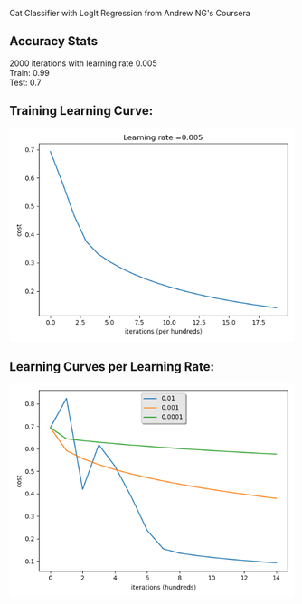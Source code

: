 Cat Classifier with LogIt Regression from Andrew NG's Coursera 

## Accuracy Stats
2000 iterations with learning rate 0.005  
Train: 0.99  
Test:  0.7  

## Training Learning Curve:
![Learning Curve](plots/learning_curve.png)  

## Learning Curves per Learning Rate:
![learning_rates](plots/learning_rates.png)  
